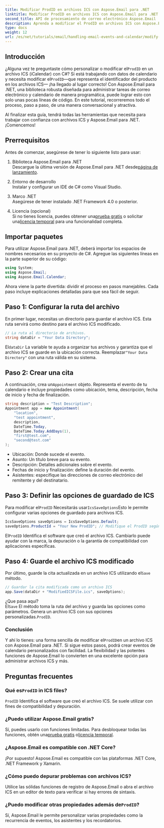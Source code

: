 ```yaml
---
title: Modificar ProdID en archivos ICS con Aspose.Email para .NET
linktitle: Modificar ProdID en archivos ICS con Aspose.Email para .NET
second_title: API de procesamiento de correo electrónico Aspose.Email .NET
description: Aprenda a modificar el ProdID en archivos ICS con Aspose.Email para .NET. Tutorial paso a paso con código, sugerencias y preguntas frecuentes para una gestión fluida del calendario.
type: docs
weight: 12
url: /es/net/tutorials/email/handling-email-events-and-calendar/modify-prodid-in-ics-files/
---
```

## Introducción

 ¿Alguna vez te preguntaste cómo personalizar o modificar el`ProdID` en un archivo ICS (iCalendar) con C#? Si está trabajando con datos de calendario y necesita modificar el`ProdID`—que representa el identificador del producto en los archivos ICS— ¡ha llegado al lugar correcto! Con Aspose.Email para .NET, una biblioteca robusta diseñada para administrar tareas de correo electrónico y calendario de manera programática, puede lograr esto con solo unas pocas líneas de código. En este tutorial, recorreremos todo el proceso, paso a paso, de una manera conversacional y atractiva.

Al finalizar esta guía, tendrá todas las herramientas que necesita para trabajar con confianza con archivos ICS y Aspose.Email para .NET. ¡Comencemos!

## Prerrequisitos

Antes de comenzar, asegúrese de tener lo siguiente listo para usar:

1. Biblioteca Aspose.Email para .NET  
    Descargue la última versión de Aspose.Email para .NET desde[página de lanzamiento](https://releases.aspose.com/email/net/).  

2. Entorno de desarrollo  
   Instalar y configurar un IDE de C# como Visual Studio.

3. Marco .NET  
   Asegúrese de tener instalado .NET Framework 4.0 o posterior.

4. Licencia (opcional)  
    Si no tienes licencia, puedes obtener una[prueba gratis](https://releases.aspose.com/) o solicitar una[licencia temporal](https://purchase.aspose.com/temporary-license/) para una funcionalidad completa.

## Importar paquetes

Para utilizar Aspose.Email para .NET, deberá importar los espacios de nombres necesarios en su proyecto de C#. Agregue las siguientes líneas en la parte superior de su código:

```csharp
using System;
using Aspose.Email;
using Aspose.Email.Calendar;
```

Ahora viene la parte divertida: dividir el proceso en pasos manejables. Cada paso incluye explicaciones detalladas para que sea fácil de seguir.

## Paso 1: Configurar la ruta del archivo

En primer lugar, necesitas un directorio para guardar el archivo ICS. Esta ruta servirá como destino para el archivo ICS modificado.

```csharp
// La ruta al directorio de archivos.
string dataDir = "Your Data Directory";
```
 
 El`dataDir` La variable te ayuda a organizar tus archivos y garantiza que el archivo ICS se guarde en la ubicación correcta. Reemplazar`"Your Data Directory"` con una ruta válida en su sistema.

## Paso 2: Crear una cita

 A continuación, crea un`Appointment` objeto. Representa el evento de tu calendario e incluye propiedades como ubicación, tema, descripción, fecha de inicio y fecha de finalización.

```csharp
string description = "Test Description";
Appointment app = new Appointment(
    "location", 
    "test appointment", 
    description, 
    DateTime.Today,
    DateTime.Today.AddDays(1), 
    "first@test.com", 
    "second@test.com"
);
```
 
- Ubicación: Donde sucede el evento.  
- Asunto: Un título breve para su evento.  
- Descripción: Detalles adicionales sobre el evento.  
- Fechas de inicio y finalización: define la duración del evento.  
- Asistentes: especifique las direcciones de correo electrónico del remitente y del destinatario.

## Paso 3: Definir las opciones de guardado de ICS

 Para modificar el`ProdID` Necesitarás usar`IcsSaveOptions`Esto le permite configurar varias opciones de guardado para archivos ICS.

```csharp
IcsSaveOptions saveOptions = IcsSaveOptions.Default;
saveOptions.ProductId = "Your New ProdID"; // Modifique el ProdID según sea necesario
```
 
 El`ProdID` Identifica el software que creó el archivo ICS. Cambiarlo puede ayudar con la marca, la depuración o la garantía de compatibilidad con aplicaciones específicas.

## Paso 4: Guarde el archivo ICS modificado

 Por último, guarde la cita actualizada en un archivo ICS utilizando el`Save` método.

```csharp
// Guardar la cita modificada como un archivo ICS
app.Save(dataDir + "ModifiedICSFile.ics", saveOptions);
```

¿Que pasa aquí?  
 El`Save` El método toma la ruta del archivo y guarda las opciones como parámetros. Genera un archivo ICS con sus opciones personalizadas.`ProdID`.

### Conclusión

 Y ahí lo tienes: una forma sencilla de modificar el`ProdID`en un archivo ICS con Aspose.Email para .NET. Si sigue estos pasos, podrá crear eventos de calendario personalizados con facilidad. La flexibilidad y las potentes funciones de Aspose.Email lo convierten en una excelente opción para administrar archivos ICS y más.

## Preguntas frecuentes

###  Qué es`ProdID` in ICS files?  
`ProdID` Identifica el software que creó el archivo ICS. Se suele utilizar con fines de compatibilidad y depuración.

### ¿Puedo utilizar Aspose.Email gratis?  
 Sí, puedes usarlo con funciones limitadas. Para desbloquear todas las funciones, obtén una[prueba gratis](https://releases.aspose.com/) o[licencia temporal](https://purchase.aspose.com/temporary-license/).

### ¿Aspose.Email es compatible con .NET Core?  
¡Por supuesto! Aspose.Email es compatible con las plataformas .NET Core, .NET Framework y Xamarin.

### ¿Cómo puedo depurar problemas con archivos ICS?  
Utilice las sólidas funciones de registro de Aspose.Email o abra el archivo ICS en un editor de texto para verificar si hay errores de sintaxis.

###  ¿Puedo modificar otras propiedades además de`ProdID`?  
Sí, Aspose.Email le permite personalizar varias propiedades como la recurrencia de eventos, los asistentes y los recordatorios.